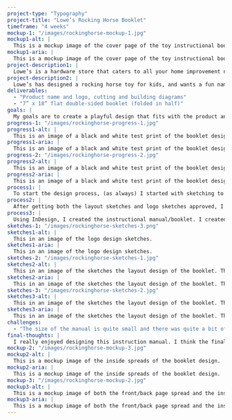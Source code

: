 ```yaml
---
project-type: "Typography"
project-title: "Lowe’s Rocking Horse Booklet"
timeframe: "4 weeks"
mockup-1: "/images/rockinghorse-mockup-1.jpg"
mockup1-alt: |
  This is a mockup image of the cover page of the toy instructional booklet.
mockup1-aria: |
  This is a mockup image of the cover page of the toy instructional booklet.
project-description1: |
  Lowe’s is a hardware store that caters to all your home improvement needs. One of the many things they carry in store are DIY toys and things for kids. Each kit comes with an instruction manual and a list of what you need to make the DIY, so you can shop for the pieces in store.
project-description2: |
  Lowe’s has designed a rocking horse toy for kids, and wants a fun name for the toy and an instruction manual to match. The instruction manual will include all the build instruction, item list, photos of the toy, and cutting and building illustrations.
deliverables:
  - "Product name and logo, cutting and building diagrams"
  - "7” x 18” flat double-sided booklet (folded in half)"
goals: |
  My goals are to create a playful design that fits with the product and lets potential buyers know who the product is intended for. I want the design to feel like the DIY toy is for kids.
progress-1: "/images/rockinghorse-progress-1.jpg"
progress1-alt: |
  This is an image of a black and white test print of the booklet design. This shows the front and back page spread.
progress1-aria: |
  This is an image of a black and white test print of the booklet design. This shows the front and back page spread.
progress-2: "/images/rockinghorse-progress-2.jpg"
progress2-alt: |
  This is an image of a black and white test print of the booklet design. This shows the page 2 and 3 spread.
progress2-aria: |
  This is an image of a black and white test print of the booklet design. This shows the page 2 and 3 spread.
process1: |
  To start the design process, (as always) I started with sketching to get all of my ideas on paper. I first started with figuring out a fun name for the rocking horse toy, I wanted a name that would be easy to remember and clever. So, I landed on Horse’n Around. I felt it fit well with the horse theme toy and made it seem like something fun to buy. After I picked the name, I started sketching the logo, and some layout design ideas.
process2: |
  After getting both the layout sketches and logo sketches approved, I created the cutting and building diagrams in Illustrator, adding my playful colour scheme to the designs. Once all my illustrations were complete, I was able to start building my fun, playful instruction manual.
process3: |
  Using InDesign, I created the instructional manual/booklet. I created the various paragraph styles, and created and styled the tables. With the document set up, I added all my illustration, elements, and text to create my fun design.
sketches-1: "/images/rockinghorse-sketches-3.png"
sketches1-alt: |
  This in an image of the logo design sketches.
sketches1-aria: |
  This in an image of the logo design sketches.
sketches-2: "/images/rockinghorse-sketches-1.jpg"
sketches2-alt: |
  This in an image of the sketches the layout design of the booklet. This shows the first and second layout ideas.
sketches2-aria: |
  This in an image of the sketches the layout design of the booklet. This shows the first and second layout ideas.
sketches-3: "/images/rockinghorse-sketches-2.jpg"
sketches3-alt: |
  This in an image of the sketches the layout design of the booklet. This shows the third and fourth layout ideas.
sketches3-aria: |
  This in an image of the sketches the layout design of the booklet. This shows the third and fourth layout ideas.
challenges:
  - "The size of the manual is quite small and there was quite a bit of content needed, and trying to get the spacing of elements proved a little tricky."
final-thoughts: |
  I really enjoyed designing this instruction manual. I think the final design turned out really colourful and fun. The design feels very child-like, and I think if a parent was walking through Lowe’s and saw this DIY, they would want to pick it up and see what it’s all about.
mockup-2: "/images/rockinghorse-mockup-3.jpg"
mockup2-alt: |
  This is a mockup image of the inside spreads of the booklet design.
mockup2-aria: |
  This is a mockup image of the inside spreads of the booklet design.
mockup-3: "/images/rockinghorse-mockup-2.jpg"
mockup3-alt: |
  This is a mockup image of both the front/back page spread and the inside spreads.
mockup3-aria: |
  This is a mockup image of both the front/back page spread and the inside spreads.
---
```

